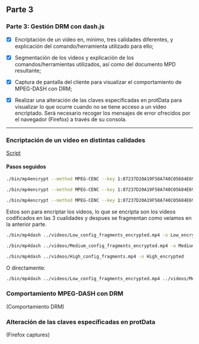 ##  Parte 3


###  Parte 3: Gestión DRM con dash.js


- [x] Encriptación de un vídeo en, mínimo, tres calidades diferentes, y explicación del comando/herramienta utilizado para ello;

- [x] Segmentación de los vídeos y explicación de los comandos/herramientas utilizados, así como del documento MPD resultante;

- [x] Captura de pantalla del cliente para visualizar el comportamiento de MPEG-DASH con DRM;

- [x] Realizar una alteración de las claves especificadas en protData para visualizar lo que ocurre cuando no se tiene acceso a un vídeo encriptado. Será necesario recoger los mensajes de error ofrecidos por el navegador (Firefox) a través de su consola.

---


###  Encriptación de un vídeo en distintas calidades

[Script](/scripts/encrypt-drm.sh)

####  Pasos seguidos

```sh
./bin/mp4encrypt --method MPEG-CENC --key 1:87237D20A19F58A740C05684E699B4AA:random --property 1:KID:A16E402B9056E371F36D348AA62BB749 --global-option mpeg-cenc.eme-pssh:true ../videos/low_config_fragments.mp4 ../videos/Low_config_fragments_encrypted.mp4 

./bin/mp4encrypt --method MPEG-CENC --key 1:87237D20A19F58A740C05684E699B4AA:random --property 1:KID:A16E402B9056E371F36D348AA62BB749 --global-option mpeg-cenc.eme-pssh:true ../videos/medium_config_fragments.mp4 ../videos/Medium_config_fragments_encrypted.mp4 

./bin/mp4encrypt --method MPEG-CENC --key 1:87237D20A19F58A740C05684E699B4AA:random --property 1:KID:A16E402B9056E371F36D348AA62BB749 --global-option mpeg-cenc.eme-pssh:true ../videos/high_config_fragments.mp4 ../videos/High_config_fragments_encrypted.mp4
```

Estos son para encriptar los videos, lo que se encripta son los vídeos codificados en las 3 cualidades y despues se fragmentan como veíamos en la anterior parte.

```sh
./bin/mp4dash ../videos/Low_config_fragments_encrypted.mp4 -o Low_encrypted 

./bin/mp4dash ../videos/Medium_config_fragments_encrypted.mp4 -o Medium_encrypted 

./bin/mp4dash ../videos/High_config_fragments.mp4 -o High_encrypted
```

O directamente:

```sh
./bin/mp4dash ../videos/Low_config_fragments_encrypted.mp4 ../videos/Medium_config_fragments_encrypted.mp4 ../videos/High_config_fragments.mp4 --output-dir ../app/output2
```

###  Comportamiento MPEG-DASH con DRM

(Comportamiento DRM)

###  Alteración de las claves especificadas en protData

(Firefox captures)

